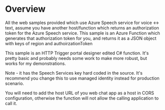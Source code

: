 # Overview

All the web samples provided which use Azure Speech service for voice <-> text, assume you have another host/function which returns an authorization token for the Azure Speech service. This sample is an Azure Function which generates that authorization token for you, and returns it as a JSON object with keys of region and authoirzationToken

This sample is an HTTP Trigger portal designer edited C# function. It's pretty basic and probably needs some work to make more robust, but works for my demonstrations.

Note - it has the Speech Services key hard coded in the source. It's recommend you change this to use managed identity instead for production scenario.

You will need to add the host URL of you web chat app as a host in CORS configuration, otherwise the function will not allow the calling application to call it.
